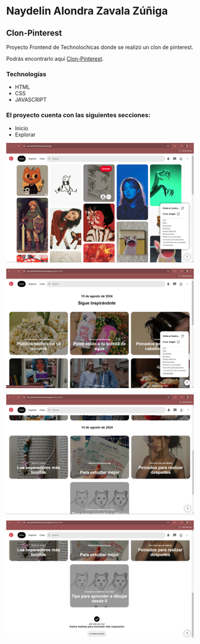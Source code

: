# Naydelin Alondra Zavala Zúñiga
## Clon-Pinterest
Proyecto Frontend de Technolochicas donde se realizó un clon de pinterest.

Podrás encontrarlo aquí [Clon-Pinterest](https://clon-pinterest-three.vercel.app/).

### Technologías
* HTML
* CSS
* JAVASCRIPT

### El proyecto cuenta con las siguientes secciones:
* Inicio
* Explorar

![alt text](./images/image.png)

![alt text](./images/image-1.png)

![alt text](./images/image-3.png)

![alt text](./images/image-4.png)

